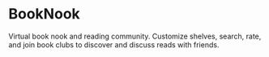 # BookNook
Virtual book nook and reading community. Customize shelves, search, rate, and join book clubs to discover and discuss reads with friends.
